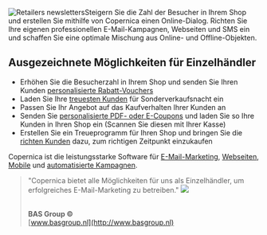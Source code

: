 ![Retailers newsletters](Copernicacom/retailers-copernica.jpg)Steigern
Sie die Zahl der Besucher in Ihrem Shop und erstellen Sie mithilfe von
Copernica einen Online-Dialog. Richten Sie Ihre eigenen professionellen
E-Mail-Kampagnen, Webseiten und SMS ein und schaffen Sie eine optimale
Mischung aus Online- und Offline-Objekten.

Ausgezeichnete Möglichkeiten für Einzelhändler
----------------------------------------------

-   Erhöhen Sie die Besucherzahl in Ihrem Shop und senden Sie Ihren
    Kunden [personalisierte
    Rabatt-Vouchers](http://www.copernica.com/de/funktionen/print/erstellen-sie-ein-personalisiertes-pdf-dokument)
-   Laden Sie Ihre [treuesten
    Kunden](http://www.copernica.com/de/funktionen/definieren-sie-zielgruppen-mit-auswahlverfahren)
    für Sonderverkaufsnacht ein
-   Passen Sie Ihr Angebot auf das Kaufverhalten Ihrer Kunden an
-   Senden Sie [personalisierte PDF- oder
    E-Coupons](http://www.copernica.com/de/funktionen/print/erstellen-sie-ein-personalisiertes-pdf-dokument)
    und laden Sie so Ihre Kunden in Ihren Shop ein (Scannen Sie diesen
    mit Ihrer Kasse)
-   Erstellen Sie ein Treueprogramm für Ihren Shop und bringen Sie die
    [richten
    Kunden](http://www.copernica.com/de/funktionen/e-mailings/automatisieren-sie-ihre-kampagnen)
    dazu, zum richtigen Zeitpunkt einzukaufen

Copernica ist die leistungsstarke Software für
[E-Mail-Marketing](http://www.copernica.com/de/funktionen/e-mailings),
[Webseiten](http://www.copernica.com/de/funktionen/webseiten "Webseiten"),
[Mobile](http://www.copernica.com/de/funktionen/handy "Mobile") und
[automatisierte
Kampagnen](http://www.copernica.com/de/funktionen/e-mailings/automatisieren-sie-ihre-kampagnen "automatisierte Kampagnen").

> "Copernica bietet alle Möglichkeiten für uns als Einzelhändler, um
> erfolgreiches E-Mail-Marketing zu betreiben."
> ![](testimonials/basgroup.png)
>
> \
> **BAS Group ©**\
> [www.basgroup.nl](http://www.basgroup.nl)
